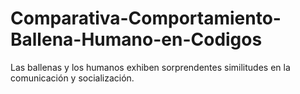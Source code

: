 # Comparativa-Comportamiento-Ballena-Humano-en-Codigos
Las ballenas y los humanos exhiben sorprendentes similitudes en la comunicación y socialización. 
